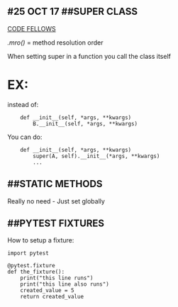 #25 OCT 17
##SUPER CLASS
---------------

[CODE FELLOWS](https://codefellows.github.io/sea-python-401d7/lectures/intro_to_python_6_super_etc.html#super)

*.mro()* = method resolution order

When setting super in a function you call the class itself

EX:
====

instead of:

```class A(B):
    def __init__(self, *args, **kwargs)
        B.__init__(self, *args, **kwargs)
```

You can do:

```class A(B):
    def __init__(self, *args, **kwargs)
        super(A, self).__init__(*args, **kwargs)
        ...
```

##STATIC METHODS
------------------
Really no need - Just set globally

##PYTEST FIXTURES
-------------------
How to setup a fixture:
```
import pytest

@pytest.fixture
def the_fixture():
    print("this line runs")
    print("this line also runs")
    created_value = 5
    return created_value
```
